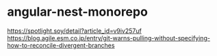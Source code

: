 # angular-nest-monorepo
https://spotlight.soy/detail?article_id=v9iv257uf
https://blog.agile.esm.co.jp/entry/git-warns-pulling-without-specifying-how-to-reconcile-divergent-branches

